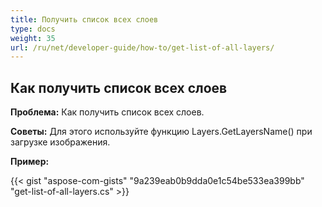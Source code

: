 ```yaml
---
title: Получить список всех слоев
type: docs
weight: 35
url: /ru/net/developer-guide/how-to/get-list-of-all-layers/
---
```


## **Как получить список всех слоев**

**Проблема:** Как получить список всех слоев.

**Советы:** Для этого используйте функцию Layers.GetLayersName() при загрузке изображения.

**Пример:**

{{< gist "aspose-com-gists" "9a239eab0b9dda0e1c54be533ea399bb" "get-list-of-all-layers.cs" >}}
